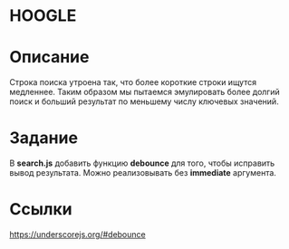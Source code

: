 # HOOGLE

# Описание
Строка поиска утроена так, что более короткие строки ищутся медленнее.
Таким образом мы пытаемся эмулировать более долгий поиск и больший результат по меньшему числу ключевых значений.

# Задание
В <b>search.js</b> добавить функцию <b>debounce</b> для того, чтобы исправить вывод результата.
Можно реализовывать без <b>immediate</b> аргумента.

# Ссылки
https://underscorejs.org/#debounce